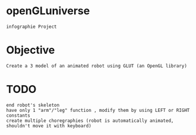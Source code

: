 # openGLuniverse
    infographie Project

# Objective
    Create a 3 model of an animated robot using GLUT (an OpenGL library)


# TODO 
    end robot's skeleton
    have only 1 "arm"/"leg" function , modify them by using LEFT or RIGHT constants
    create multiple choregraphies (robot is automatically animated, shouldn't move it with keyboard)